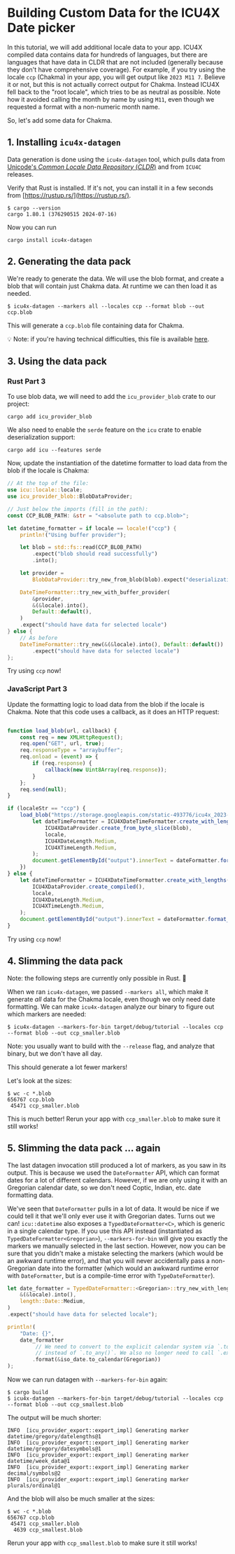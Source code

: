 # Building Custom Data for the ICU4X Date picker

In this tutorial, we will add additional locale data to your app. ICU4X compiled data contains data for hundreds of languages, but there are languages that have data in CLDR that are not included (generally because they don't have comprehensive coverage). For example, if you try using the locale `ccp` (Chakma) in your app, you will get output like `2023 M11 7`. Believe it or not, but this is not actually correct output for Chakma. Instead ICU4X fell back to the "root locale", which tries to be as neutral as possible. Note how it avoided calling the month by name by using `M11`, even though we requested a format with a non-numeric month name.

So, let's add some data for Chakma.

## 1. Installing `icu4x-datagen`

Data generation is done using the `icu4x-datagen` tool, which pulls data from [Unicode's *Common Locale Data Repository* (*CLDR*)](http://cldr.unicode.org/index/downloads) and from `ICU4C` releases.

Verify that Rust is installed. If it's not, you can install it in a few seconds from [https://rustup.rs/](https://rustup.rs/).

```console
$ cargo --version
cargo 1.80.1 (376290515 2024-07-16)
```

Now you can run

```console
cargo install icu4x-datagen
```

## 2. Generating the data pack

We're ready to generate the data. We will use the blob format, and create a blob that will contain just Chakma data. At runtime we can then load it as needed.

```console
$ icu4x-datagen --markers all --locales ccp --format blob --out ccp.blob
```

This will generate a `ccp.blob` file containing data for Chakma.

💡 Note: if you're having technical difficulties, this file is available [here](https://storage.googleapis.com/static-493776/icu4x_2023-11-03/ccp.blob).


## 3. Using the data pack

### Rust Part 3

To use blob data, we will need to add the `icu_provider_blob` crate to our project:

```console
cargo add icu_provider_blob
```

We also need to enable the `serde` feature on the `icu` crate to enable deserialization support:

```console
cargo add icu --features serde
```

Now, update the instantiation of the datetime formatter to load data from the blob if the
locale is Chakma:

```rust
// At the top of the file:
use icu::locale::locale;
use icu_provider_blob::BlobDataProvider;

// Just below the imports (fill in the path):
const CCP_BLOB_PATH: &str = "<absolute path to ccp.blob>";

let datetime_formatter = if locale == locale!("ccp") {
    println!("Using buffer provider");

    let blob = std::fs::read(CCP_BLOB_PATH)
        .expect("blob should read successfully")
        .into();

    let provider =
        BlobDataProvider::try_new_from_blob(blob).expect("deserialization should succeed");

    DateTimeFormatter::try_new_with_buffer_provider(
        &provider,
        &(&locale).into(),
        Default::default(),
    )
    .expect("should have data for selected locale")
} else {
    // As before
    DateTimeFormatter::try_new(&(&locale).into(), Default::default())
        .expect("should have data for selected locale")
};
```

Try using `ccp` now!

### JavaScript Part 3

Update the formatting logic to load data from the blob if the locale is Chakma. Note that this code uses a callback, as it does an HTTP request:

```javascript

function load_blob(url, callback) {
    const req = new XMLHttpRequest();
    req.open("GET", url, true);
    req.responseType = "arraybuffer";
    req.onload = (event) => {
        if (req.response) {
            callback(new Uint8Array(req.response));
        }
    };
    req.send(null);
}

if (localeStr == "ccp") {
    load_blob("https://storage.googleapis.com/static-493776/icu4x_2023-11-03/ccp.blob", (blob) => {
        let dateTimeFormatter = ICU4XDateTimeFormatter.create_with_lengths(
            ICU4XDataProvider.create_from_byte_slice(blob),
            locale,
            ICU4XDateLength.Medium,
            ICU4XTimeLength.Medium,
        );
        document.getElementById("output").innerText = dateFormatter.format_iso_datetime(isoDateTime);
    })
} else {
    let dateTimeFormatter = ICU4XDateTimeFormatter.create_with_lengths(
        ICU4XDataProvider.create_compiled(),
        locale,
        ICU4XDateLength.Medium,
        ICU4XTimeLength.Medium,
    );
    document.getElementById("output").innerText = dateFormatter.format_iso_datetime(isoDateTime);
}
```

Try using `ccp` now!

## 4. Slimming the data pack

Note: the following steps are currently only possible in Rust. 🤷

When we ran `icu4x-datagen`, we passed `--markers all`, which make it generate *all* data for the Chakma locale, even though we only need date formatting. We can make `icu4x-datagen` analyze our binary to figure out which markers are needed:

```console
$ icu4x-datagen --markers-for-bin target/debug/tutorial --locales ccp --format blob --out ccp_smaller.blob
```

Note: you usually want to build with the `--release` flag, and analyze that binary, but we don't have all day.

This should generate a lot fewer markers!

Let's look at the sizes:

```console
$ wc -c *.blob
656767 ccp.blob
 45471 ccp_smaller.blob
```

This is much better! Rerun your app with `ccp_smaller.blob` to make sure it still works!

## 5. Slimming the data pack ... again

The last datagen invocation still produced a lot of markers, as you saw in its output. This is because we used the `DateFormatter` API, which can format dates for a lot of different calendars. However, if we are only using it with an Gregorian calendar date, so we don't need Coptic, Indian, etc. date formatting data.

We've seen that `DateFormatter` pulls in a lot of data. It would be nice if we could tell it that we'll only ever use it with Gregorian dates. Turns out we can! `icu::datetime` also exposes a `TypedDateFormatter<C>`, which is generic in a single calendar type. If you use this API instead (instantiated as `TypedDateFormatter<Gregorian>`), `--markers-for-bin` will give you exactly the markers we manually selected in the last section. However, now you can be sure that you didn't make a mistake selecting the markers (which would be an awkward runtime error), and that you will never accidentally pass a non-Gregorian date into the formatter (which would an awkward runtime error with `DateFormatter`, but is a compile-time error with `TypeDateFormatter`).

```rust
let date_formatter = TypedDateFormatter::<Gregorian>::try_new_with_length(
    &(&locale).into(),
    length::Date::Medium,
)
.expect("should have data for selected locale");

println!(
    "Date: {}",
    date_formatter
         // We need to convert to the explicit calendar system via `.to_calendar()`
         // instead of `.to_any()`. We also no longer need to call `.expect()`.
        .format(&iso_date.to_calendar(Gregorian))
);
```

Now we can run datagen with `--markers-for-bin` again:

```console
$ cargo build
$ icu4x-datagen --markers-for-bin target/debug/tutorial --locales ccp --format blob --out ccp_smallest.blob
```

The output will be much shorter:

```console
INFO  [icu_provider_export::export_impl] Generating marker datetime/gregory/datelengths@1
INFO  [icu_provider_export::export_impl] Generating marker datetime/gregory/datesymbols@1
INFO  [icu_provider_export::export_impl] Generating marker datetime/week_data@1
INFO  [icu_provider_export::export_impl] Generating marker decimal/symbols@2
INFO  [icu_provider_export::export_impl] Generating marker plurals/ordinal@1
```

And the blob will also be much smaller at the sizes:

```console
$ wc -c *.blob
656767 ccp.blob
 45471 ccp_smaller.blob
  4639 ccp_smallest.blob
```

Rerun your app with `ccp_smallest.blob` to make sure it still works!
